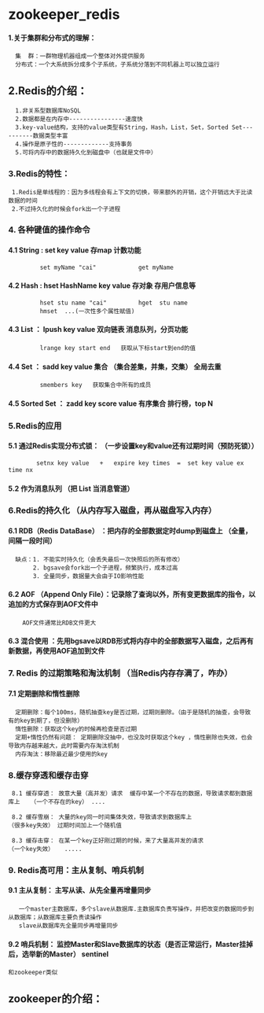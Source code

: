 # zookeeper_redis
#### 1.关于集群和分布式的理解：
  
      集  群：一群物理机器组成一个整体对外提供服务
      分布式：一个大系统拆分成多个子系统，子系统分落到不同机器上可以独立运行

## 2.Redis的介绍：
    
      1.非关系型数据库NoSQL
      2.数据都是在内存中----------------速度快
      3.key-value结构，支持的value类型有String，Hash，List，Set，Sorted Set----------数据类型丰富
      4.操作是原子性的-------------支持事务
      5.可将内存中的数据持久化到磁盘中（也就是文件中）
      
 ### 3.Redis的特性：
 
     1.Redis是单线程的：因为多线程会有上下文的切换，带来额外的开销，这个开销远大于比读数据的时间
     2.不过持久化的时候会fork出一个子进程
     
### 4. 各种键值的操作命令
   #### 4.1 String :    set  key  value                存map    计数功能
             set myName "cai"            get myName 
             
             
   #### 4.2 Hash :      hset HashName  key  value      存对象    存用户信息等
             hset stu name "cai"         hget  stu name 
             hmset  ...(一次性多个属性赋值)
             
             
   #### 4.3 List ：     lpush key value                双向链表   消息队列，分页功能
             lrange key start end   获取从下标start到end的值
             
             
   #### 4.4 Set ：      sadd key value                 集合    （集合差集，并集，交集）    全局去重 
             smembers key   获取集合中所有的成员
  
  
   #### 4.5 Sorted Set ：   zadd key score value       有序集合    排行榜，top N
  
  
### 5.Redis的应用

   #### 5.1 通过Redis实现分布式锁：   （一步设置key和value还有过期时间（预防死锁））
            setnx key value   +   expire key times  =  set key value ex time nx 
            
            
   #### 5.2 作为消息队列         （把 List 当消息管道）         
  
### 6.Redis的持久化  （从内存写入磁盘，再从磁盘写入内存）

   #### 6.1 RDB（Redis DataBase） ：把内存的全部数据定时dump到磁盘上 （全量，间隔一段时间）
      缺点：1. 不能实时持久化（会丢失最后一次快照后的所有修改）
           2. bgsave会fork出一个子进程，频繁执行，成本过高
           3. 全量同步，数据量大会由于IO影响性能
    
  #### 6.2 AOF （Append Only File）：记录除了查询以外，所有变更数据库的指令，以追加的方式保存到AOF文件中
        AOF文件通常比RDB文件更大
        
  #### 6.3 混合使用 ：先用bgsave以RDB形式将内存中的全部数据写入磁盘，之后再有新数据，再使用AOF追加到文件
  
### 7. Redis 的过期策略和淘汰机制 （当Redis内存存满了，咋办）

 #### 7.1 定期删除和惰性删除
      定期删除：每个100ms，随机抽查key是否过期，过期则删除。（由于是随机的抽查，会导致有的key到期了，但没删除）
      惰性删除：获取这个key的时候再检查是否过期
      定期+惰性仍然有问题： 定期删除没抽中，也没及时获取这个key ，惰性删除也失效，也会导致内存越来越大，此时需要内存淘汰机制
      内存淘汰：移除最近最少使用的key

 ### 8.缓存穿透和缓存击穿
     8.1 缓存穿透： 故意大量（高并发）请求  缓存中某一个不存在的数据，导致请求都到数据库上   （一个不存在的key） ....
     
     8.2 缓存雪崩： 大量的key同一时间集体失效，导致请求到数据库上                          （很多key失效） 过期时间加上一个随机值
     
     8.3 缓存击穿： 在某一个key正好刚过期的时候，来了大量高并发的请求                       （一个key失效）   .....
    
### 9. Redis高可用：主从复制、哨兵机制

   #### 9.1 主从复制：   主写从读、从先全量再增量同步
       
       一个master主数据库，多个slave从数据库.主数据库负责写操作，并把改变的数据同步到从数据库；从数据库主要负责读操作
       slave从数据库先全量同步再增量同步
  
  #### 9.2 哨兵机制：  监控Master和Slave数据库的状态（是否正常运行，Master挂掉后，选举新的Master）   sentinel
    和zookeeper类似
    
    
    
    
    
    
## zookeeper的介绍：
